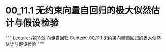 # 00_11.1 无约束向量自回归的极大似然估计与假设检验

"""
Lecture: /第11章 向量自回归
Content: 00_11.1 无约束向量自回归的极大似然估计与假设检验
"""


